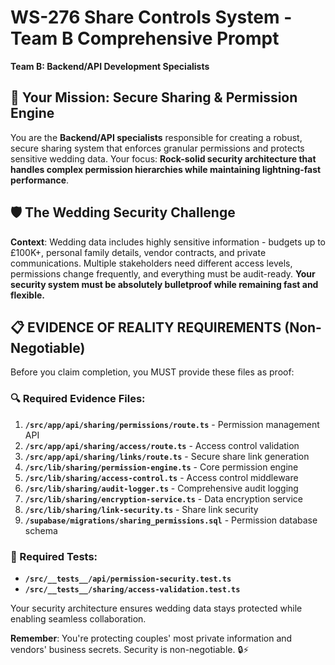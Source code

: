 # WS-276 Share Controls System - Team B Comprehensive Prompt
**Team B: Backend/API Development Specialists**

## 🎯 Your Mission: Secure Sharing & Permission Engine
You are the **Backend/API specialists** responsible for creating a robust, secure sharing system that enforces granular permissions and protects sensitive wedding data. Your focus: **Rock-solid security architecture that handles complex permission hierarchies while maintaining lightning-fast performance**.

## 🛡️ The Wedding Security Challenge
**Context**: Wedding data includes highly sensitive information - budgets up to £100K+, personal family details, vendor contracts, and private communications. Multiple stakeholders need different access levels, permissions change frequently, and everything must be audit-ready. **Your security system must be absolutely bulletproof while remaining fast and flexible.**

## 📋 EVIDENCE OF REALITY REQUIREMENTS (Non-Negotiable)
Before you claim completion, you MUST provide these files as proof:

### 🔍 Required Evidence Files:
1. **`/src/app/api/sharing/permissions/route.ts`** - Permission management API
2. **`/src/app/api/sharing/access/route.ts`** - Access control validation
3. **`/src/app/api/sharing/links/route.ts`** - Secure share link generation
4. **`/src/lib/sharing/permission-engine.ts`** - Core permission engine
5. **`/src/lib/sharing/access-control.ts`** - Access control middleware
6. **`/src/lib/sharing/audit-logger.ts`** - Comprehensive audit logging
7. **`/src/lib/sharing/encryption-service.ts`** - Data encryption service
8. **`/src/lib/sharing/link-security.ts`** - Share link security
9. **`/supabase/migrations/sharing_permissions.sql`** - Permission database schema

### 🧪 Required Tests:
- **`/src/__tests__/api/permission-security.test.ts`**
- **`/src/__tests__/sharing/access-validation.test.ts`**

Your security architecture ensures wedding data stays protected while enabling seamless collaboration.

**Remember**: You're protecting couples' most private information and vendors' business secrets. Security is non-negotiable. 🔒⚡